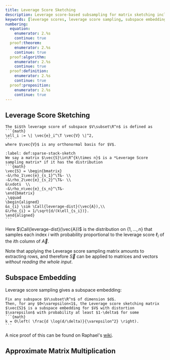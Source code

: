 ```yaml
---
title: Leverage Score Sketching
description: Leverage score-based subsampling for matrix sketching including definitions, properties, and applications
keywords: [leverage scores, leverage score sampling, subspace embedding, matrix sketching, row importance, approximate matrix multiplication]
numbering:
  equation:
    enumerator: 2.%s
    continue: true
  proof:theorem:
    enumerator: 2.%s
    continue: true
  proof:algorithm:
    enumerator: 2.%s
    continue: true
  proof:definition:
    enumerator: 2.%s
    continue: true
  proof:proposition:
    enumerator: 2.%s
    continue: true
---
```


## Leverage Score Sketching


````{prf:definition}
The $i$th leverage score of subspace $V\subset\R^n$ is defined as
```{math}
\ell_i := \| \vec{e}_i^\T \vec{V} \|^2,
```
where $\vec{V}$ is any orthonormal basis for $V$.
````


````{prf:definition}
:label: def:sparse-stack-sketch
We say a matrix $\vec{S}\in\R^{k\times n}$ is a *Leverage Score sampling matrix* if it has the distribution
```{math}
\vec{S} = \begin{bmatrix}
-&\rho_1\vec{e}_{s_1}^\T&- \\
-&\rho_2\vec{e}_{s_2}^\T&- \\
&\vdots  \\
-&\rho_n\vec{e}_{s_n}^\T&-
\end{bmatrix}
,\qquad
\begin{aligned}
&s_{i} \sim \Call{leverage-dist}(\vec{A}),\\
&\rho_{i} = 1/\sqrt{d/(k\ell_{s_i})}.
\end{aligned}
```
````
Here $\Call{leverage-dist}(\vec{A})$ is the distribution on $\{1,\ldots,n\}$ that samples each index $i$ with probability proportional to the leverage score $\ell_i$ of the $i$th column of $\vec{A}$.

Note that applying the Leverage score sampling matrix amounts to extracting rows, and therefore $\vec{S}$ can be applied to matrices and vectors *without reading the whole input*.

## Subspace Embedding

Leverage score sampling gives a subspace embedding:
````{prf:theorem} 
Fix any subspace $V\subset\R^n$ of dimension $d$.
Then, for any $0<\varepsilon<1$, the Leverage score sketching matrix $\vec{S}$ is a subspace embedding for $V$ with distortion $\varepsilon$ with probability at least $1-\delta$ for some
```{math}
k = O\left( \frac{d \log(d/\delta)}{\varepsilon^2} \right).
```
````

A nice proof of this can be found on Raphael's [wiki](https://randnla.github.io/leverage-subspace-embedding/).

## Approximate Matrix Multiplication